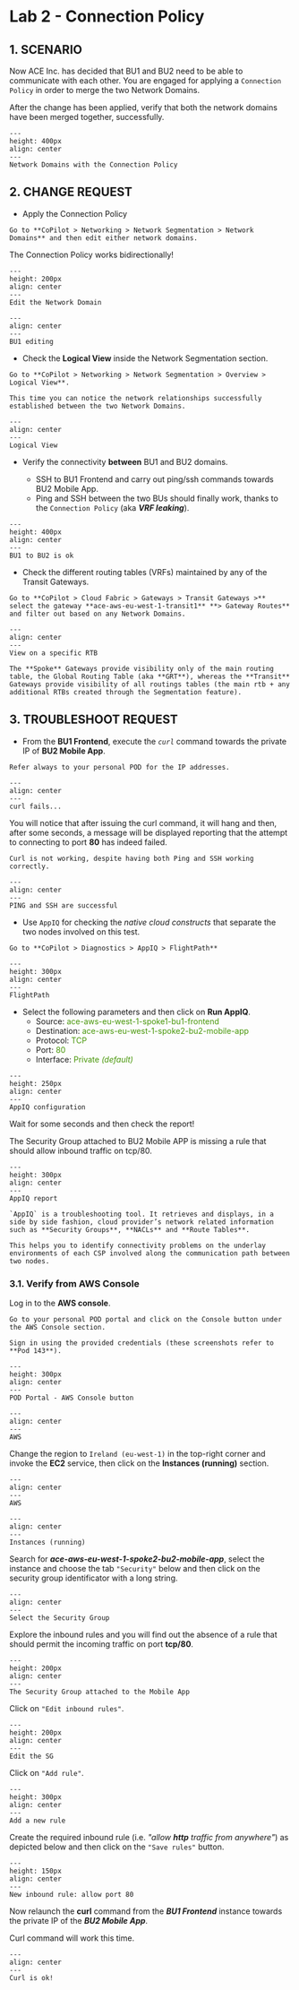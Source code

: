 # Lab 2 - Connection Policy

## 1. SCENARIO

Now ACE Inc. has decided that BU1 and BU2 need to be able to communicate with each other. You are engaged for applying a `Connection Policy` in order to merge the two Network Domains.

After the change has been applied, verify that both the network domains have been merged together, successfully.

```{figure} images/lab2-topology.png
---
height: 400px
align: center
---
Network Domains with the Connection Policy
```

## 2. CHANGE REQUEST

* Apply the Connection Policy

```{tip}
Go to **CoPilot > Networking > Network Segmentation > Network Domains** and then edit either network domains.
```

The Connection Policy works bidirectionally!

```{figure} images/lab2-editnd.png
---
height: 200px
align: center
---
Edit the Network Domain
```

```{figure} images/lab2-bu2nd.png
---
align: center
---
BU1 editing
```

- Check the **Logical View** inside the Network Segmentation section.

```{tip}
Go to **CoPilot > Networking > Network Segmentation > Overview > Logical View**. 

This time you can notice the network relationships successfully established between the two Network Domains.
```

```{figure} images/lab2-logicalview.png
---
align: center
---
Logical View
```

- Verify the connectivity **between** BU1 and BU2 domains.

  - SSH to BU1 Frontend and carry out ping/ssh commands towards BU2 Mobile App.
  - Ping and SSH between the two BUs should finally work, thanks to the `Connection Policy` (aka **_VRF leaking_**).

```{figure} images/lab2-pingbu2.png
---
height: 400px
align: center
---
BU1 to BU2 is ok
```

- Check the different routing tables (VRFs) maintained by any of the Transit Gateways.

```{tip}
Go to **CoPilot > Cloud Fabric > Gateways > Transit Gateways >** select the gateway **ace-aws-eu-west-1-transit1** **> Gateway Routes** and filter out based on any Network Domains.
```

```{figure} images/lab2-bu1andbu2.png
---
align: center
---
View on a specific RTB
```

```{important}
The **Spoke** Gateways provide visibility only of the main routing table, the Global Routing Table (aka **GRT**), whereas the **Transit** Gateways provide visibility of all routings tables (the main rtb + any additional RTBs created through the Segmentation feature).
```

## 3. TROUBLESHOOT REQUEST

* From the **BU1 Frontend**, execute the *`curl`* command towards the private IP of **BU2 Mobile App**.
  
```{important}
Refer always to your personal POD for the IP addresses. 
```

```{figure} images/lab2-curl.png
---
align: center
---
curl fails...
```

You will notice that after issuing the curl command, it will hang and then, after some seconds, a message will be displayed reporting that the attempt to connecting to port **80** has indeed failed.

```{important}
Curl is not working, despite having both Ping and SSH working correctly.
```

```{figure} images/lab2-curl2.png
---
align: center
---
PING and SSH are successful
```

* Use `AppIQ` for checking the *native cloud constructs* that separate the two nodes involved on this test.

```{tip}
Go to **CoPilot > Diagnostics > AppIQ > FlightPath**
```

```{figure} images/lab2-curl3.png
---
height: 300px
align: center
---
FlightPath
```

* Select the following parameters and then click on **Run AppIQ**.
  - Source: <span style='color:#479608'>ace-aws-eu-west-1-spoke1-bu1-frontend</span>
  - Destination: <span style='color:#479608'>ace-aws-eu-west-1-spoke2-bu2-mobile-app</span>
  - Protocol: <span style='color:#479608'>TCP</span>
  - Port: <span style='color:#479608'>80</span>
  - Interface: <span style='color:#479608'>Private *(default)*</span>

```{figure} images/lab2-curl4.png
---
height: 250px
align: center
---
AppIQ configuration
```

Wait for some seconds and then check the report!

The Security Group attached to BU2 Mobile APP is missing a rule that should allow inbound traffic on tcp/80.

```{figure} images/lab2-curl5.png
---
height: 300px
align: center
---
AppIQ report
```

```{note}
`AppIQ` is a troubleshooting tool. It retrieves and displays, in a side by side fashion, cloud provider’s network related information such as **Security Groups**, **NACLs** and **Route Tables**. 

This helps you to identify connectivity problems on the underlay environments of each CSP involved along the communication path between two nodes.
```

### 3.1. Verify from AWS Console

Log in to the **AWS console**.

```{important}
Go to your personal POD portal and click on the Console button under the AWS Console section.

Sign in using the provided credentials (these screenshots refer to **Pod 143**).
```

```{figure} images/lab2-console.png
---
height: 300px
align: center
---
POD Portal - AWS Console button
```

```{figure} images/lab2-aws.png
---
align: center
---
AWS 
```

Change the region to `Ireland (eu-west-1)` in the top-right corner and invoke the **EC2** service, then click on the **Instances (running)** section.

```{figure} images/lab2-euwest.png
---
align: center
---
AWS 
```

```{figure} images/lab2-instance.png
---
align: center
---
Instances (running)
```

Search for **_ace-aws-eu-west-1-spoke2-bu2-mobile-app_**, select the instance and choose the tab `"Security"` below and then click on the security group identificator with a long string.

```{figure} images/lab2-sg.png
---
align: center
---
Select the Security Group
```

Explore the inbound rules and you will find out the absence of a rule that should permit the incoming traffic on port **tcp/80**.

```{figure} images/lab2-sg2.png
---
height: 200px
align: center
---
The Security Group attached to the Mobile App
```

Click on `"Edit inbound rules"`.

```{figure} images/lab2-sg3.png
---
height: 200px
align: center
---
Edit the SG
```

Click on `"Add rule"`.

```{figure} images/lab2-sg4.png
---
height: 300px
align: center
---
Add a new rule
```

Create the required inbound rule (i.e. _"allow **http** traffic from anywhere"_) as depicted below and then click on the `"Save rules"` button.

```{figure} images/lab2-sg5.png
---
height: 150px
align: center
---
New inbound rule: allow port 80
```

Now relaunch the **curl** command from the **_BU1 Frontend_** instance towards the private IP of the **_BU2 Mobile App_**.

Curl command will work this time.
```{figure} images/lab2-last.png
---
align: center
---
Curl is ok!
```
